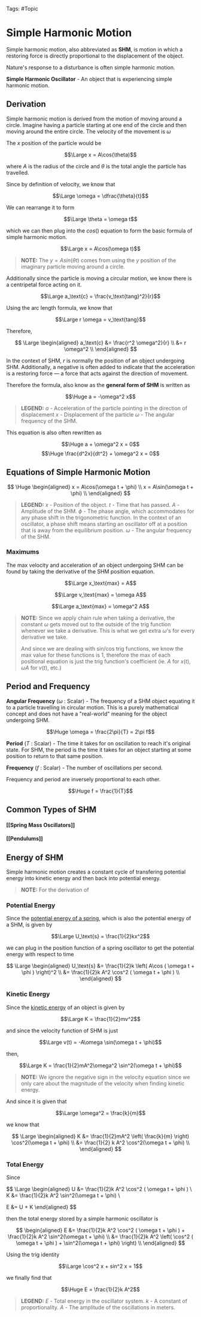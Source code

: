 Tags: #Topic

# Simple Harmonic Motion

Simple harmonic motion, also abbreviated as **SHM**, is motion in which a restoring force is directly proportional to the displacement of the object.

Nature's response to a disturbance is often simple harmonic motion.

**Simple Harmonic Oscillator** - An object that is experiencing simple harmonic motion.

## Derivation

Simple harmonic motion is derived from the motion of moving around a circle. Imagine having a particle starting at one end of the circle and then moving around the entire circle. The velocity of the movement is $\omega$

The $x$ position of the particle would be

$$\Large x = A\cos(\theta)$$

where $A$ is the radius of the circle and $\theta$ is the total angle the particle has travelled.

Since by definition of velocity, we know that 

$$\Large \omega = \dfrac{\theta}{t}$$

We can rearrange it to form

$$\Large \theta = \omega t$$

which we can then plug into the $cos()$ equation to form the basic formula of simple harmonic motion.

$$\Large x = A\cos(\omega t)$$

> **NOTE:**
> The $y = Asin(\theta t)$ comes from using  the $y$ position of the imaginary particle moving around a circle.

Additionally since the particle is moving a circular motion, we know there is a centripetal force acting on it.

$$\Large a_\text{c} = \frac{v_\text{tang}^2}{r}$$

Using the arc length formula, we know that

$$\Large r \omega = v_\text{tang}$$

Therefore,

$$
\Large
\begin{aligned}
a_\text{c} &= \frac{r^2 \omega^2}{r} \\
&= r \omega^2 \\
\end{aligned}
$$

In the context of SHM, $r$ is normally the position of an object undergoing SHM. Additionally, a negative is often added to indicate that the acceleration is a restoring force — a force that acts against the direction of movement.

Therefore the formula, also know as the **general form of SHM** is written as

$$\Huge a = -\omega^2 x$$
> **LEGEND:**
> $a$ - Acceleration of the particle pointing in the direction of displacement
> $x$ - Displacement of the particle
> $\omega$ - The angular frequency of the SHM.

This equation is also often rewritten as

$$\Huge a + \omega^2 x = 0$$
$$\Huge \frac{d^2x}{dt^2} + \omega^2 x = 0$$

## Equations of Simple Harmonic Motion

$$
\Huge
\begin{aligned}
x = A\cos(\omega t + \phi) \\
x = A\sin(\omega t + \phi) \\
\end{aligned}
$$

> **LEGEND:**
> $x$ - Position of the object.
> $t$ - Time that has passed.
> $A$ - Amplitude of the SHM.
> $\phi$ - The phase angle, which accommodates for any phase shift in the trigonometric function. In the context of an oscillator, a phase shift means starting an oscillator off at a position that is away from the equilibrium position.
> $\omega$ - The angular frequency of the SHM.

### Maximums

The max velocity and acceleration of an object undergoing SHM can be found by taking the derivative of the SHM position equation.

$$\Large x_\text{max} = A$$

$$\Large v_\text{max} = \omega A$$

$$\Large a_\text{max} = \omega^2 A$$

> **NOTE:**
> Since we apply chain rule when taking a derivative, the constant $\omega$ gets moved out to the outside of the trig function whenever we take a derivative. This is what we get extra $\omega$'s for every derivative we take.
> 
> And since we are dealing with sin/cos trig functions, we know the max value for these functions is 1, therefore the max of each positional equation is just the trig function's coefficient (ie. $A$ for $x(t)$, $\omega A$ for $v(t)$, etc.)

## Period and Frequency
**Angular Frequency** ($\omega$ : Scalar) - The frequency of a SHM object equating it to a particle travelling in circular motion. This is a purely mathematical concept and does not have a "real-world" meaning for the object undergoing SHM.

$$\Huge \omega = \frac{2\pi}{T} = 2\pi f$$

**Period** ($T$ : Scalar) - The time it takes for on oscillation to reach it's original state. For SHM, the period is the time it takes for an object starting at some position to return to that same position.

**Frequency** ($f$ : Scalar) - The number of oscillations per second.

Frequency and period are inversely proportional to each other.

$$\Huge f = \frac{1}{T}$$

## Common Types of SHM

#### [[Spring Mass Oscillators]]
#### [[Pendulums]]

## Energy of SHM

Simple harmonic motion creates a constant cycle of transfering potential energy into kinetic energy and then back into potential energy.

> **NOTE:**
> For the derivation of 

### Potential Energy

Since the [potential energy of a spring](Spring%20Potential%20Energy.md), which is also the potential energy of a SHM, is given by

$$\Large U_\text{s} = \frac{1}{2}kx^2$$

we can plug in the position function of a spring oscillator to get the potential energy with respect to time

$$
\Large
\begin{aligned}
U_\text{s} &= \frac{1}{2}k \left( A\cos ( \omega t + \phi ) \right)^2 \\
&= \frac{1}{2}k A^2 \cos^2 ( \omega t + \phi ) \\
\end{aligned}
$$


### Kinetic Energy

Since the [kinetic energy](Kinetic%20Energy.md) of an object is given by 

$$\Large K = \frac{1}{2}mv^2$$

and since the velocity function of SHM is just

$$\Large v(t) = -A\omega \sin(\omega t + \phi)$$

then,

$$\Large K = \frac{1}{2}mA^2\omega^2 \sin^2(\omega t + \phi)$$

> **NOTE:**
> We ignore the negative sign in the velocity equation since we only care about the magnitude of the velocity when finding kinetic energy.

And since it is given that

$$\Large \omega^2 = \frac{k}{m}$$

we know that

$$
\Large
\begin{aligned}
K &= \frac{1}{2}mA^2 \left( \frac{k}{m} \right) \cos^2(\omega t + \phi) \\
&= \frac{1}{2} k A^2 \cos^2(\omega t + \phi) \\
\end{aligned}
$$

### Total Energy

Since 

$$
\Large
\begin{aligned}
U &= \frac{1}{2}k A^2 \cos^2 ( \omega t + \phi ) \\
K &= \frac{1}{2}k A^2 \sin^2(\omega t + \phi) \\

E &= U + K
\end{aligned}
$$

then the total energy stored by a simple harmonic oscillator is

$$
\begin{aligned}
E &= \frac{1}{2}k A^2 \cos^2 ( \omega t + \phi ) + \frac{1}{2}k A^2 \sin^2(\omega t + \phi) \\
&= \frac{1}{2}k A^2 \left( \cos^2 ( \omega t + \phi ) +  \sin^2(\omega t + \phi) \right) \\
\end{aligned}
$$

Using the trig identity

$$\Large \cos^2 x + sin^2 x = 1$$

we finally find that

$$\Huge E = \frac{1}{2}k A^2$$

> **LEGEND:**
> $E$ - Total energy in the oscillator system.
> $k$ - A constant of proportionality.
> $A$ - The amplitude of the oscillations in meters.